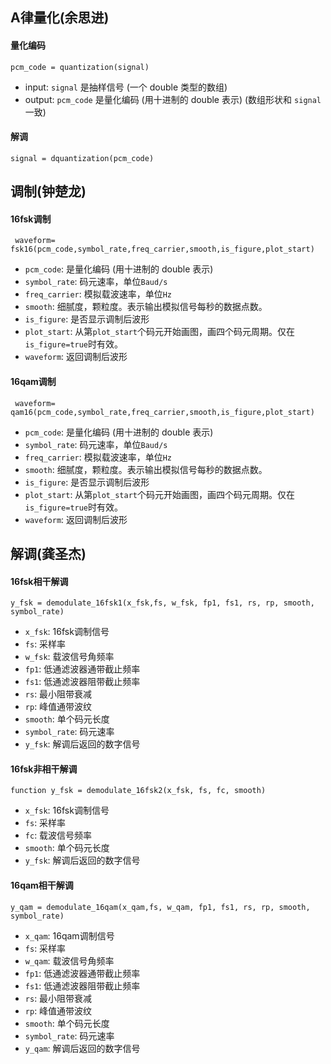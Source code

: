 ## A律量化(余思进)

#### 量化编码

`pcm_code = quantization(signal)`

- input: `signal` 是抽样信号 (一个 double 类型的数组)
- output: `pcm_code` 是量化编码 (用十进制的 double 表示) (数组形状和 `signal` 一致)

#### 解调

`signal = dquantization(pcm_code)`

## 调制(钟楚龙)
#### 16fsk调制
` waveform= fsk16(pcm_code,symbol_rate,freq_carrier,smooth,is_figure,plot_start)`

- `pcm_code`: 是量化编码 (用十进制的 double 表示)
- `symbol_rate`: 码元速率，单位`Baud/s`
- `freq_carrier`: 模拟载波速率，单位`Hz`
- `smooth`: 细腻度，颗粒度。表示输出模拟信号每秒的数据点数。
- `is_figure`: 是否显示调制后波形
- `plot_start`: 从第`plot_start`个码元开始画图，画四个码元周期。仅在`is_figure=true`时有效。
-  `waveform`: 返回调制后波形
#### 16qam调制
` waveform= qam16(pcm_code,symbol_rate,freq_carrier,smooth,is_figure,plot_start)`

- `pcm_code`: 是量化编码 (用十进制的 double 表示)
- `symbol_rate`: 码元速率，单位`Baud/s`
- `freq_carrier`: 模拟载波速率，单位`Hz`
- `smooth`: 细腻度，颗粒度。表示输出模拟信号每秒的数据点数。
- `is_figure`: 是否显示调制后波形
- `plot_start`: 从第`plot_start`个码元开始画图，画四个码元周期。仅在`is_figure=true`时有效。
-  `waveform`: 返回调制后波形

## 解调(龚圣杰)
#### 16fsk相干解调
`y_fsk = demodulate_16fsk1(x_fsk,fs, w_fsk, fp1, fs1, rs, rp, smooth, symbol_rate)`

- `x_fsk`: 16fsk调制信号
- `fs`: 采样率
- `w_fsk`: 载波信号角频率
- `fp1`: 低通滤波器通带截止频率
- `fs1`: 低通滤波器阻带截止频率
- `rs`: 最小阻带衰减
- `rp`: 峰值通带波纹
- `smooth`: 单个码元长度
- `symbol_rate`: 码元速率
- `y_fsk`: 解调后返回的数字信号

#### 16fsk非相干解调
`function y_fsk = demodulate_16fsk2(x_fsk, fs, fc, smooth)`

- `x_fsk`: 16fsk调制信号
- `fs`: 采样率
- `fc`: 载波信号频率
- `smooth`: 单个码元长度
- `y_fsk`: 解调后返回的数字信号

#### 16qam相干解调
`y_qam = demodulate_16qam(x_qam,fs, w_qam, fp1, fs1, rs, rp, smooth, symbol_rate)`

- `x_qam`: 16qam调制信号
- `fs`: 采样率
- `w_qam`: 载波信号角频率
- `fp1`: 低通滤波器通带截止频率
- `fs1`: 低通滤波器阻带截止频率
- `rs`: 最小阻带衰减
- `rp`: 峰值通带波纹
- `smooth`: 单个码元长度
- `symbol_rate`: 码元速率
- `y_qam`: 解调后返回的数字信号

